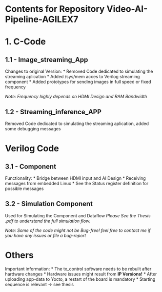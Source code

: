 # Contents for Repository Video-AI-Pipeline-AGILEX7

# 1. C-Code

## 1.1 - Image_streaming_App

Changes to original Version: 
	* Removed Code dedicated to simulating the streaming aplication
	* Added /sys/mem acces to Verilog streaming component
	* Added prototypes for sending images in full speed or fixed frequency
	
*Note: Frequency highly depends on HDMI Design and RAM Bandwidth*

## 1.2 - Streaming_inference_APP

Removed Code dedicated to simulating the streaming aplication, added some debugging messages


# Verilog Code

## 3.1 - Component

Functionality:
	* Bridge between HDMI input and AI Design
	* Receiving messages from embedded Linux 
	* See the Status register definition for possible messages

## 3.2 - Simulation Component

Used for Simulating the Component and Dataflow
*Please See the Thesis .pdf to understand the full simulation flow.*

*Note: Some of the code might not be Bug-free!
feel free to contact me if you have any issues or file a bug-report*

# Others

Important information:
	* The tx_control software needs to be rebuilt after hardware changes
	* Hardware issues might result from **IP Versions!**
	* After uploading app-data to Yocto, a restart of the board is mandatory
	* Starting sequence is relevant -> see thesis 
	


